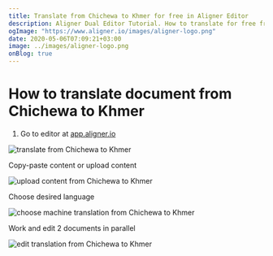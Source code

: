 ```yaml
---
title: Translate from Chichewa to Khmer for free in Aligner Editor
description: Aligner Dual Editor Tutorial. How to translate for free from Chichewa to Khmer. Aligner is multilingual document management platform. 
ogImage: "https://www.aligner.io/images/aligner-logo.png"
date: 2020-05-06T07:09:21+03:00
image: ../images/aligner-logo.png
onBlog: true
---
```


# How to translate document from Chichewa to Khmer

1. Go to editor at [app.aligner.io](https://app.aligner.io "Aligner App web page")

![translate from Chichewa to Khmer](../aligner-blank-editor.png "translate from Chichewa to Khmer")

Copy-paste content or upload content

![upload content from Chichewa to Khmer](../aligner-uploaded-document.png "upload content from Chichewa to Khmer")

Choose desired language

![choose machine translation from Chichewa to Khmer](../aligner-language-dropdown.png "choose machine translation from Chichewa to Khmer")

Work and edit 2 documents in parallel

![edit translation from Chichewa to Khmer](../aligner-double-sitded-editor.png "edit translation from Chichewa to Khmer")

